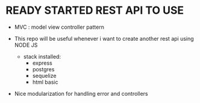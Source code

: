 # READY STARTED REST API TO USE

- MVC : model view controller pattern
- This repo will be useful whenever i want to create another rest api using NODE JS
    - stack installed:
        - express
        - postgres
        - sequelize
        - html basic

- Nice modularization for handling error and controllers
